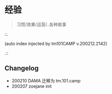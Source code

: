 # 经验
> 习惯/效果/运营/..各种故事

::.



(auto index injected by tm101CAMP v.200212.2142) 

.::



## Changelog

- 200210 DAMA 迁移为 tm.101.camp
- 200207 zoejane init
